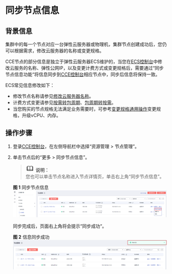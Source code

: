 # 同步节点信息<a name="cce_01_0184"></a>

## 背景信息<a name="section2175132617712"></a>

集群中的每一个节点对应一台弹性云服务器或物理机，集群节点创建成功后，您仍可以根据需求，修改云服务器的名称或变更规格。

CCE节点的部分信息是独立于弹性云服务器ECS维护的，当您在[ECS控制台](https://console.huaweicloud.com/ecm/?locale=zh-cn#/ecs/manager/vmList)中修改云服务的名称、弹性公网IP，以及变更计费方式或变更规格后，需要通过“同步节点信息功能“将信息同步到[CCE控制台](https://console.huaweicloud.com/cce2.0/?utm_source=helpcenter)相应节点中，同步后信息将保持一致。

ECS常见信息修改如下：

-   修改节点名称请参见[修改云服务器名称](https://support.huaweicloud.com/usermanual-ecs/ecs_03_0145.html)。
-   计费方式变更请参见[按需转包周期](https://support.huaweicloud.com/usermanual-ecs/ecs_03_0110.html)、[包周期转按需](https://support.huaweicloud.com/usermanual-ecs/ecs_03_0111.html)。
-   当您购买的节点规格无法满足业务需要时，可参考[变更规格通用操作](https://support.huaweicloud.com/usermanual-ecs/zh-cn_topic_0013771092.html)变更规格，升级vCPU、内存。

## 操作步骤<a name="section2076543461216"></a>

1.  登录[CCE控制台](https://console.huaweicloud.com/cce2.0/?utm_source=helpcenter)，在左侧导航栏中选择“资源管理 \> 节点管理”。
2.  单击节点后的“更多 \> 同步节点信息”。

    >![](public_sys-resources/icon-note.gif) **说明：**   
    >您也可以单击节点名称进入节点详情页，单击右上角“同步节点信息”。  

    **图 1**  同步节点信息<a name="fig148381932154014"></a>  
    ![](figures/同步节点信息.png "同步节点信息")

    同步完成后，页面右上角将会提示“同步成功“。

    **图 2**  信息同步成功<a name="fig19606134743515"></a>  
    ![](figures/信息同步成功.png "信息同步成功")


